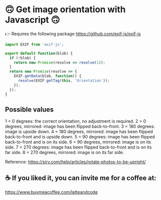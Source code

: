 # 🙃 Get image orientation with Javascript 🙃

👉 Requires the following package https://github.com/exif-js/exif-js

```js
import EXIF from 'exif-js';

export default function(blob) {
  if (!blob) {
    return new Promise(resolve => resolve(1));
  }
  return new Promise(resolve => {
    EXIF.getData(blob, function() {
      resolve(EXIF.getTag(this, 'Orientation'));
    });
  });
}
```

## Possible values

1 = 0 degrees: the correct orientation, no adjustment is required.
2 = 0 degrees, mirrored: image has been flipped back-to-front.
3 = 180 degrees: image is upside down.
4 = 180 degrees, mirrored: image has been flipped back-to-front and is upside down.
5 = 90 degrees: image has been flipped back-to-front and is on its side.
6 = 90 degrees, mirrored: image is on its side.
7 = 270 degrees: image has been flipped back-to-front and is on its far side.
8 = 270 degrees, mirrored: image is on its far side.

Reference: https://sirv.com/help/articles/rotate-photos-to-be-upright/

## ☕️ If you liked it, you can invite me for a coffee at:

https://www.buymeacoffee.com/latteandcode